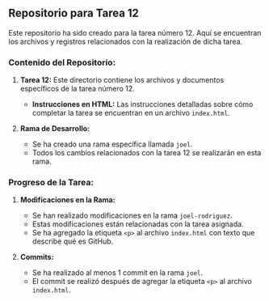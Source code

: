 ## Repositorio para Tarea 12

Este repositorio ha sido creado para la tarea número 12. Aquí se encuentran los archivos y registros relacionados con la realización de dicha tarea.

### Contenido del Repositorio:

1. **Tarea 12:** Este directorio contiene los archivos y documentos específicos de la tarea número 12.
   
   - **Instrucciones en HTML:** Las instrucciones detalladas sobre cómo completar la tarea se encuentran en un archivo `index.html`.

2. **Rama de Desarrollo:**
   
   - Se ha creado una rama específica llamada `joel`.
   - Todos los cambios relacionados con la tarea 12 se realizarán en esta rama.

### Progreso de la Tarea:

1. **Modificaciones en la Rama:**
   
   - Se han realizado modificaciones en la rama `joel-rodriguez`.
   - Estas modificaciones están relacionadas con la tarea asignada.
   - Se ha agregado la etiqueta `<p>` al archivo `index.html` con texto que describe qué es GitHub.

2. **Commits:**
   
   - Se ha realizado al menos 1 commit en la rama `joel`.
   - El commit se realizó después de agregar la etiqueta `<p>` al archivo `index.html`.
   